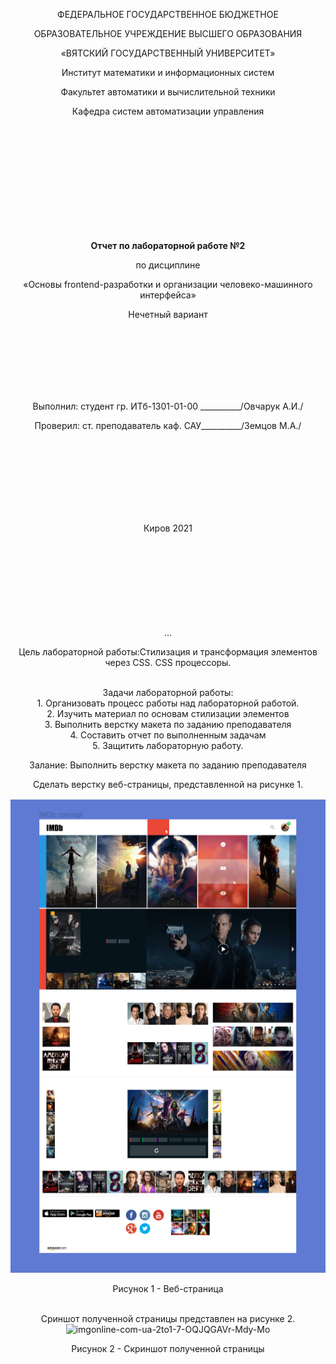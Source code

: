 <p align="center" >ФЕДЕРАЛЬНОЕ ГОСУДАРСТВЕННОЕ БЮДЖЕТНОЕ  </p> 
<p align="center">ОБРАЗОВАТЕЛЬНОЕ УЧРЕЖДЕНИЕ ВЫСШЕГО ОБРАЗОВАНИЯ</p> 
<p align="center">«ВЯТСКИЙ ГОСУДАРСТВЕННЫЙ УНИВЕРСИТЕТ» </p>  
<p align="center" >Институт математики и информационных систем</p> 
<p align="center">Факультет автоматики и вычислительной техники</p>
<p align="center">Кафедра систем автоматизации управления</p>
<br>
<br>
<br>
<br>
<br>
<br>
<br>
<br>
<br>
<p align="center" ><strong><br>Отчет по лабораторной работе №2</br></strong></p> 
<p align="center" >по дисциплине</p>
<p align="center" >«Основы frontend-разработки и организации человеко-машинного интерфейса»</p>
<p align="center" >Нечетный вариант</p>
<br>
<br>
<br>
<br>
<br>
<br>
<p align="center" >Выполнил: студент гр. ИТб-1301-01-00 __________/Овчарук А.И./</p>
<p align="center" >Проверил: ст. преподаватель каф. САУ__________/Земцов М.А./</p>
<br>
<br>
<br>
<br>
<br>
<br>
<br>
<p align="center">Киров 2021</p>
<br>
<br>
<br>
<br>
<br>
<br>
<br>
<br>
<body style="text-align: center;">...</body>

<p>Цель лабораторной работы:Стилизация и трансформация элементов через CSS. CSS процессоры.</p>
<br>Задачи лабораторной работы:
<br>1.	Организовать процесс работы над лабораторной работой.
<br>2.	Изучить материал по основам стилизации элементов
<br>3.	Выполнить верстку макета по заданию преподавателя
<br>4.	Составить отчет по выполненным задачам
<br>5.	Защитить лабораторную работу.
<br>

<p>Залание: Выполнить верстку макета по заданию преподавателя<p>
Сделать верстку веб-страницы, представленной на рисунке 1.<br>
  <p align="center">
    <a target="_blank" rel="noopener noreferrer" href="https://github.com/AnnaOvcharuk1/Basic-frontend-dev-labs/blob/lab3/3ca747818396cc0b6bd1421f1decedf7%20(1).png">
      <img src="https://github.com/AnnaOvcharuk1/Basic-frontend-dev-labs/blob/lab3/3ca747818396cc0b6bd1421f1decedf7%20(1).png" style="max-width:100%;"></a></p>
    <p align="center" >Рисунок 1 - Веб-страница</p>
<br>Cриншот полученной страницы представлен на рисунке 2.<br>
  <img src="https://i.ibb.co/YTxLSjG/imgonline-com-ua-2to1-7-OQJQGAVr-Mdy-Mo.jpg" alt="imgonline-com-ua-2to1-7-OQJQGAVr-Mdy-Mo" border="0">
  <p align="center" >Рисунок 2 - Скриншот полученной страницы</p>
